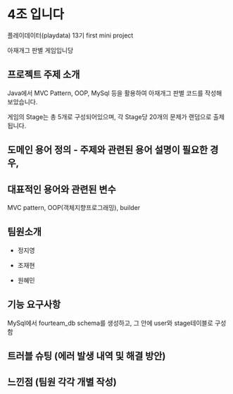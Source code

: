 # 4조 입니다
플레이데이터(playdata) 13기 first mini project 

아재개그 판별 게임입니당

##  프로젝트 주제 소개
 Java에서 MVC Pattern, OOP, MySql 등을 활용하여 아재개그 판별 코드를 작성해 보았습니다.
 
 게임의 Stage는 총 5개로 구성되어있으며, 각 Stage당 20개의 문제가 랜덤으로 출제됩니다.

##  도메인 용어 정의 - 주제와 관련된 용어 설명이 필요한 경우, 
##  대표적인 용어와 관련된 변수
MVC pattern, OOP(객체지향프로그래밍), builder 

##  팀원소개
+ 정지영

+ 조재현

+ 원혜민

##  기능 요구사항
MySql에서 fourteam_db schema를 생성하고, 그 안에 user와 stage테이블로 구성함



##  트러블 슈팅 (에러 발생 내역 및 해결 방안)



##  느낀점 (팀원 각각 개별 작성)
